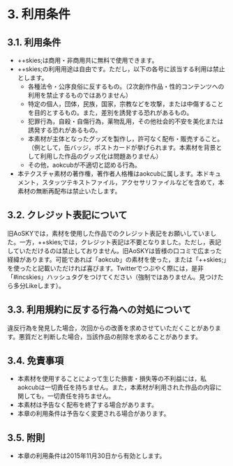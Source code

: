 # 3. 利用条件
## 3.1. 利用条件
* ++skies;は商用・非商用共に無料で使用できます。
* ++skies;の利用用途は自由です。ただし，以下の各号に該当する利用は禁止とします。
  * 各種法令・公序良俗に反するもの。（2次創作作品・性的コンテンツへの利用を禁止するものではありません）
  * 特定の個人，団体，民族，国家，宗教などを攻撃，または中傷することを目的とするもの。また，差別を誘発する恐れがあるもの。
  * 犯罪行為，自殺・自傷行為，薬物乱用，その他社会的不安を美化または誘発する恐れがあるもの。
  * 本素材が主体となったグッズを製作し，許可なく配布・販売すること。（例として，缶バッジ，ポストカードが挙げられます。本素材を背景として利用した作品のグッズ化は問題ありません）
  * その他，aokcubが不適切と認める行為。
* 本テクスチャ素材の著作権，著作者人格権はaokcubに属します。本ドキュメント，スタッツテキストファイル，アクセサリファイルなどを含めて，本素材の無断再配布は禁止いたします。

## 3.2. クレジット表記について
旧AoSKYでは，素材を使用した作品でのクレジット表記をお願いしていました。一方，++skies;では，クレジット表記は不要となりました。ただし，表記していただけるのは禁止しておりません。旧AoSKYは皆様の口コミで広まった経緯があります。可能であれば「aokcub」の素材を使った，または「++skies;」を使ったと記載いただければ喜びます。Twitterでつぶやく際には，是非「#incskies」ハッシュタグをつけてください（強制ではありません。見つけたら多分Likeします）。

## 3.3. 利用規約に反する行為への対処について
違反行為を発見した場合，次回からの改善を求めさせていただくことがあります。悪質だと判断した場合，当該作品の削除を求めることがあります。

## 3.4. 免責事項
* 本素材を使用することによって生じた損害・損失等の不利益には，私aokcubは一切責任を持ちません。また，本素材が利用された作品の内容に関しても，一切責任を持ちません。
* 本素材は予告なく配布を終了する場合があります。
* 本章の利用条件は予告なく変更される場合があります。

## 3.5. 附則
* 本章の利用条件は2015年11月30日から有効とします。
